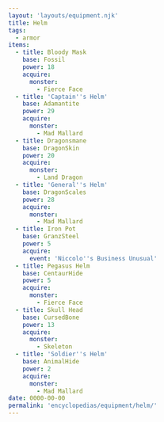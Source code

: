```yaml
---
layout: 'layouts/equipment.njk'
title: Helm
tags:
  - armor
items:
  - title: Bloody Mask
    base: Fossil
    power: 18
    acquire:
      monster:
        - Fierce Face
  - title: 'Captain''s Helm'
    base: Adamantite
    power: 29
    acquire:
      monster:
        - Mad Mallard
  - title: Dragonsmane
    base: DragonSkin
    power: 20
    acquire:
      monster:
        - Land Dragon
  - title: 'General''s Helm'
    base: DragonScales
    power: 28
    acquire:
      monster:
        - Mad Mallard
  - title: Iron Pot
    base: GranzSteel
    power: 5
    acquire:
      event: 'Niccolo''s Business Unusual'
  - title: Pegasus Helm
    base: CentaurHide
    power: 5
    acquire:
      monster:
        - Fierce Face
  - title: Skull Head
    base: CursedBone
    power: 13
    acquire:
      monster:
        - Skeleton
  - title: 'Soldier''s Helm'
    base: AnimalHide
    power: 2
    acquire:
      monster:
        - Mad Mallard
date: 0000-00-00
permalink: 'encyclopedias/equipment/helm/'
---
```

